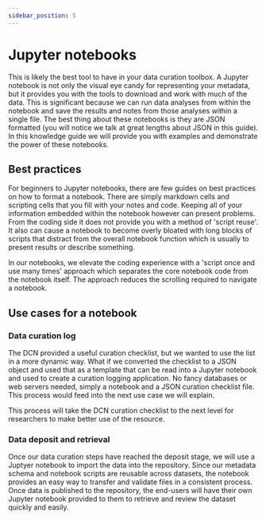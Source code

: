 ```yaml
---
sidebar_position: 5
---
```


# Jupyter notebooks

This is likely the best tool to have in your data curation toolbox. A Jupyter notebook is not only the visual eye candy for representing your metadata, but it provides you with the tools to download and work with much of the data. This is significant because we can run data analyses from within the notebook and save the results and notes from those analyses within a single file. The best thing about these notebooks is they are JSON formatted (you will notice we talk at great lengths about JSON in this guide). In this knowledge guide we will provide you with examples and demonstrate the power of these notebooks.

## Best practices

For beginners to Jupyter notebooks, there are few guides on best practices on how to format a notebook. There are simply markdown cells and scripting cells that you fill with your notes and code. Keeping all of your information embedded within the notebook however can present problems. From the coding side it does not provide you with a method of 'script reuse'. It also can cause a notebook to become overly bloated with long blocks of scripts that distract from the overall notebook function which is usually to present results or describe something.

In our notebooks, we elevate the coding experience with a 'script once and use many times' approach which separates the core notebook code from the notebook itself. The approach reduces the scrolling required to navigate a notebook.

## Use cases for a notebook

### Data curation log

The DCN provided a useful curation checklist, but we wanted to use the list in a more dynamic way. What if we converted the checklist to a JSON object and used that as a template that can be read into a Jupyter notebook and used to create a curation logging application. No fancy databases or web servers needed, simply a notebook and a JSON curation checklist file. This process would feed into the next use case we will explain.

This process will take the DCN curation checklist to the next level for researchers to make better use of the resource.

### Data deposit and retrieval

Once our data curation steps have reached the deposit stage, we will use a Juptyer notebook to import the data into the repository.
Since our metadata schema and notebook scripts are reusable across datasets, the notebook provides an easy way to transfer and validate files in a consistent process. Once data is published to the repository, the end-users will have their own Jupyter notebook provided to them to retrieve and review the dataset quickly and easily.
